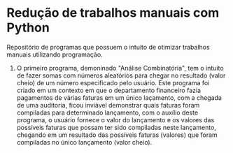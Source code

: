 # Redução de trabalhos manuais com Python

Repositório de programas que possuem o intuito de otimizar trabalhos manuais utilizando programação.

1. O primeiro programa, demoninado "Análise Combinatória", tem o intuito de fazer somas com números aleatórios para chegar no resultado (valor cheio) de um número especificado pelo usuário. Este programa foi criado em um contexto em que o departamento financeiro fazia pagamentos de várias faturas em um único laçamento, com a chegada de uma auditoria, ficou inviável demonstrar quais faturas foram compiladas para determinado lançamento, com o auxílio deste programa, o usuário fornece o valor do lançamento e os valores das possíveis faturas que possam ter sido compiladas neste lançamento, chegando em um resultado das possíveis faturas (valores) que foram compiladas no único lançamento (valor cheio).
